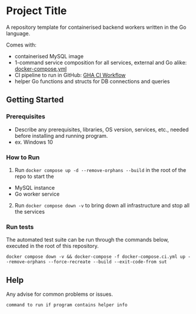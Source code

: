 # Project Title

A repository template for containerised backend workers written in the Go language. 

Comes with:
- containerised MySQL image
- 1-command service composition for all services, external and Go alike: [docker-compose.yml](./docker-compose.yml)
- CI pipeline to run in GitHub: [GHA CI Workflow](./.github/workflows/ci.yml)
- helper Go functions and structs for DB connections and queries

## Getting Started

### Prerequisites

* Describe any prerequisites, libraries, OS version, services, etc., needed before installing and running program.
* ex. Windows 10

### How to Run

1. Run `docker compose up -d --remove-orphans --build` in the root of the repo to start the
  * MySQL instance
  * Go worker service

2. Run `docker compose down -v` to bring down all infrastructure and stop all the services

### Run tests
The automated test suite can be run through the commands below, executed in the root of this repository.

```
docker compose down -v && docker-compose -f docker-compose.ci.yml up --remove-orphans --force-recreate --build --exit-code-from sut
```

## Help

Any advise for common problems or issues.
```
command to run if program contains helper info
```